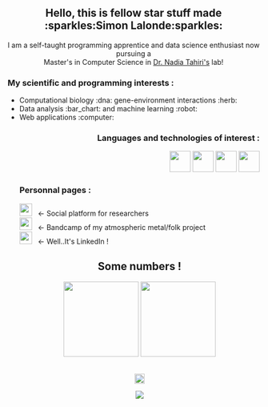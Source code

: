 <body>
<h2 align="center"> Hello, this is fellow star stuff made :sparkles:Simon Lalonde:sparkles:</h2>
<p align="center">I am a self-taught programming apprentice and data science enthusiast now pursuing a <br>Master's in Computer Science in <a href="https://tahirinadia.github.io/">Dr. Nadia Tahiri's</a> lab!
</p>

<h3 align="left"> My scientific and programming interests :</h3>
<ul>
<li>Computational biology :dna: gene-environment interactions :herb:</li>
<li>Data analysis :bar_chart: and machine learning :robot:</li>
<li>Web applications :computer:</li>

<h3 align="right"> Languages and technologies of interest :</h3>
<div align="right">
<img src="https://cdn.jsdelivr.net/gh/devicons/devicon/icons/python/python-original-wordmark.svg" width=42/>
<img src="https://cdn.jsdelivr.net/gh/devicons/devicon/icons/pandas/pandas-original-wordmark.svg" width=42/>
<img src="https://cdn.jsdelivr.net/gh/devicons/devicon/icons/linux/linux-original.svg" width=42/>
<img src="https://cdn.jsdelivr.net/gh/devicons/devicon/icons/r/r-original.svg" width=42/>        
</div>
<h3 align="left"> Personnal pages :</h3>
<div align="left">
<a href="https://www.researchgate.net/profile/Simon-Lalonde"><img width="25" src="https://cdn.jsdelivr.net/npm/simple-icons@v7/icons/researchgate.svg"></a>&nbsp;&nbsp;&nbsp;<- Social platform for researchers<br>
<a href="https://allelic.bandcamp.com/"><img width="25" src="https://cdn.jsdelivr.net/npm/simple-icons@v7/icons/bandcamp.svg"></a>&nbsp;&nbsp;&nbsp;<- Bandcamp of my atmospheric metal/folk project<br>
<a href="https://www.linkedin.com/in/simon-lalonde/"><img width="25" src="https://cdn.jsdelivr.net/npm/simple-icons@v7/icons/linkedin.svg"></a>&nbsp;&nbsp;&nbsp;<- Well..It's LinkedIn !
</div>

<h2 align="center"> Some numbers !</h2>
<div align="center" padding="50px" float="left">
<img src="https://github-readme-stats.vercel.app/api?username=simlal&show_icons=true&theme=default&count_private=true" height=150>
<img src="https://github-readme-stats.vercel.app/api/top-langs/?username=simlal&layout=compact" height=150>
</div>
<br>
<p align="center">
<img src="https://visitor-badge.glitch.me/badge?page_id=simlal.simlal" height=20>
</p>
<p align="center">
<img src="https://readme-typing-svg.demolab.com?font=Fira+Code&size=12&pause=1000&color=000000&center=true&vCenter=true&width=350&height=40&lines=Since+03%2F11%2F2022+(inflated+by+me!)">
</p>
</body>
